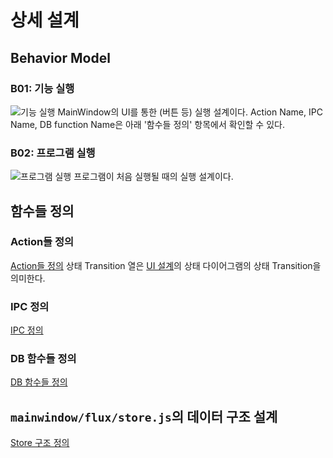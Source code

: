 # 상세 설계
## Behavior Model
### B01: 기능 실행
![기능 실행](https://github.com/byron1st/my-workshop-doc/blob/master/images/details-b01-2016-09-03.png)
MainWindow의 UI를 통한 (버튼 등) 실행 설계이다. Action Name, IPC Name, DB function Name은 아래 '함수들 정의' 항목에서 확인할 수 있다.

### B02: 프로그램 실행
![프로그램 실행](https://github.com/byron1st/my-workshop-doc/blob/master/images/details-b02-2016-09-13.png)
프로그램이 처음 실행될 때의 실행 설계이다.

## 함수들 정의
### Action들 정의
[Action들 정의](https://www.icloud.com/numbers/03hMQehmK-jVBH7SfOZEUZnQw#actions)
상태 Transition 열은 [UI 설계](https://github.com/byron1st/my-workshop-doc/blob/master/doc/arch.ui.md)의 상태 다이어그램의 상태 Transition을 의미한다.

### IPC 정의
[IPC 정의](https://www.icloud.com/numbers/0lI96VlolhAmutnLItrVn8TLg#ipc)

### DB 함수들 정의
[DB 함수들 정의](https://www.icloud.com/numbers/0z6cmqVq8wW6H0fN9STF3q0ag#dbFunc)

## `mainwindow/flux/store.js`의 데이터 구조 설계
[Store 구조 정의](https://www.icloud.com/numbers/0NBqQIbu3GQ713QQ-Tpdcde4A#store)